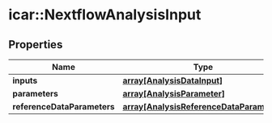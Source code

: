 # icar::NextflowAnalysisInput


## Properties

Name | Type | Description | Notes
------------ | ------------- | ------------- | -------------
**inputs** | [**array[AnalysisDataInput]**](AnalysisDataInput.md) |  | 
**parameters** | [**array[AnalysisParameter]**](AnalysisParameter.md) |  | [optional] 
**referenceDataParameters** | [**array[AnalysisReferenceDataParameter]**](AnalysisReferenceDataParameter.md) |  | [optional] 


